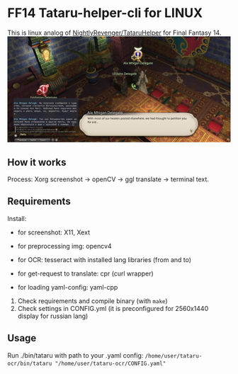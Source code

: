 # FF14 Tataru-helper-cli for LINUX

This is linux analog of [NightlyRevenger/TataruHelper](https://github.com/NightlyRevenger/TataruHelper) for Final Fantasy 14.
![DEMO](DEMO.jpg "Demonstration")

## How it works
Process: Xorg screenshot -> openCV -> ggl translate -> terminal text.

## Requirements
Install:

- for screenshot: X11, Xext

- for preprocessing img: opencv4

- for OCR: tesseract with installed lang libraries (from and to)

- for get-request to translate: cpr (curl wrapper)

- for loading yaml-config: yaml-cpp


1. Check requirements and compile binary (with `make`)
2. Check settings in CONFIG.yml (it is preconfigured for 2560x1440 display for russian lang)

## Usage

Run ./bin/tataru with path to your .yaml config:
`/home/user/tataru-ocr/bin/tataru "/home/user/tataru-ocr/CONFIG.yaml"`
